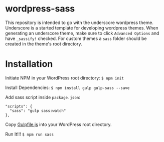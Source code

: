 # wordpress-sass
This repository is intended to go with the underscore wordpress theme. Underscore is a started template for developing wordpress themes.
When generating an underscore theme, make sure to click `Advanced Options` and have `_sassify!` checked. For custom themes a `sass` folder should be created in the theme's root directory.

# Installation

Initiate NPM in your WordPress root directory:
`$ npm init`

Install Dependencies:
`$ npm install gulp gulp-sass --save`

Add sass script inside `package.json`:

    "scripts": {
      "sass": "gulp sass:watch"
  	},

Copy [Gulpfile.js](Gulpfile.js) into your WordPress root directory.

Run It!!!
`$ npm run sass`
